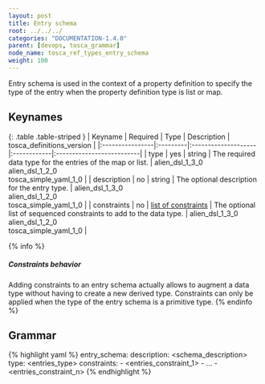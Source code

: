 ```yaml
---
layout: post
title: Entry schema
root: ../../../
categories: "DOCUMENTATION-1.4.0"
parent: [devops, tosca_grammar]
node_name: tosca_ref_types_entry_schema
weight: 100
---
```


Entry schema is used in the context of a property definition to specify the type of the entry when the property definition type is list or map.

## Keynames

{: .table .table-striped }
| Keyname         | Required | Type                | Description | tosca_definitions_version |
|:----------------|:---------|:--------------------|:------------|:--------------------------|
| type            | yes      | string              | The required data type for the entries of the map or list. | alien_dsl_1_3_0<br> alien_dsl_1_2_0<br> tosca_simple_yaml_1_0 |
| description     | no       | string              | The optional description for the entry type. | alien_dsl_1_3_0<br> alien_dsl_1_2_0<br> tosca_simple_yaml_1_0 |
| constraints     | no | [list of constraints](#/documentation/1.4.0/devops_guide/tosca_grammar/constraints.html) | The optional list of sequenced constraints to add to the data type. | alien_dsl_1_3_0<br> alien_dsl_1_2_0<br> tosca_simple_yaml_1_0 |

{% info %}
<h5>Constraints behavior</h5>
Adding constraints to an entry schema actually allows to augment a data type without having to create a new derived type.
Constraints can only be applied when the type of the entry schema is a primitive type.
{% endinfo %}

## Grammar

{% highlight yaml %}
entry_schema:
  description: <schema_description>
  type: <entries_type>
  constraints:
    - <entries_constraint_1>
    - ...
    - <entries_constraint_n>
{% endhighlight %}
